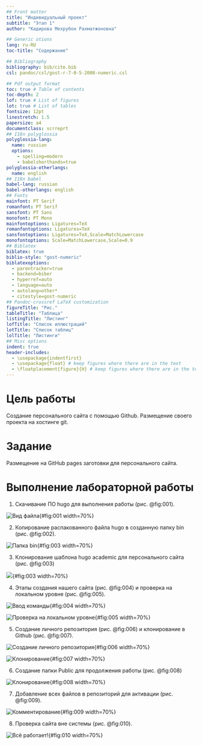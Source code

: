 ```yaml
---
## Front matter
title: "Индивидуальный проект"
subtitle: "Этап 1"
author: "Кадирова Мехрубон Рахматжоновна"

## Generic otions
lang: ru-RU
toc-title: "Содержание"

## Bibliography
bibliography: bib/cite.bib
csl: pandoc/csl/gost-r-7-0-5-2008-numeric.csl

## Pdf output format
toc: true # Table of contents
toc-depth: 2
lof: true # List of figures
lot: true # List of tables
fontsize: 12pt
linestretch: 1.5
papersize: a4
documentclass: scrreprt
## I18n polyglossia
polyglossia-lang:
  name: russian
  options:
	- spelling=modern
	- babelshorthands=true
polyglossia-otherlangs:
  name: english
## I18n babel
babel-lang: russian
babel-otherlangs: english
## Fonts
mainfont: PT Serif
romanfont: PT Serif
sansfont: PT Sans
monofont: PT Mono
mainfontoptions: Ligatures=TeX
romanfontoptions: Ligatures=TeX
sansfontoptions: Ligatures=TeX,Scale=MatchLowercase
monofontoptions: Scale=MatchLowercase,Scale=0.9
## Biblatex
biblatex: true
biblio-style: "gost-numeric"
biblatexoptions:
  - parentracker=true
  - backend=biber
  - hyperref=auto
  - language=auto
  - autolang=other*
  - citestyle=gost-numeric
## Pandoc-crossref LaTeX customization
figureTitle: "Рис."
tableTitle: "Таблица"
listingTitle: "Листинг"
lofTitle: "Список иллюстраций"
lotTitle: "Список таблиц"
lolTitle: "Листинги"
## Misc options
indent: true
header-includes:
  - \usepackage{indentfirst}
  - \usepackage{float} # keep figures where there are in the text
  - \floatplacement{figure}{H} # keep figures where there are in the text
---
```


# Цель работы

Создание персонального сайта с помощью Github. Размещение своего проекта на хостинге  git.

# Задание

Размещение на GitHub pages заготовки для персонального сайта. 


# Выполнение лабораторной работы

1. Скачивание ПО hugo для выполнения работы (рис. @fig:001).

![Вид файла](image/1.1.png){#fig:001 width=70%}

2. Копирование распакованного файла hugo в созданную папку bin (рис. @fig:002). 

![Папка bin](image/1.2.png){#fig:003 width=70%}

3. Клонирование шаблона hugo academic для персонального сайта (рис. @fig:003)

![](image/1.3.png){#fig:003 width=70%}
 
4. Этапы создания нашего сайта (рис. @fig:004) и проверка на локальном уровне (рис. @fig:005).

![Ввод команды](image/1.6.png){#fig:004 width=70%}

![Проверка на локальном уровне](image/1.7.png){#fig:005 width=70%}

5. Создание личного репозитория (рис. @fig:006) и клонирование в Github (рис. @fig:007).

![Создание личного репозитория](image/1.8.png){#fig:006 width=70%}

![Клонирование](image/1.9.png){#fig:007 width=70%}

6. Создание папки Public для продолжения работы (рис. @fig:008)

![Клонирование](image/1.10.png){#fig:008 width=70%}

7. Добавление всех файлов в репозиторий для активации (рис. @fig:009). 

![Комментирование](image/1.11.png){#fig:009 width=70%}

8. Проверка сайта вне системы (рис. @fig:010). 

![Всё работает! ](image/1.12.png){#fig:010 width=70%}

